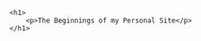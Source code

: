 <head>
    <title>Jacie Mae Moninghoff</title>
</head>

<body>

    <h1>
        <p>The Beginnings of my Personal Site</p>
    </h1>

</body>